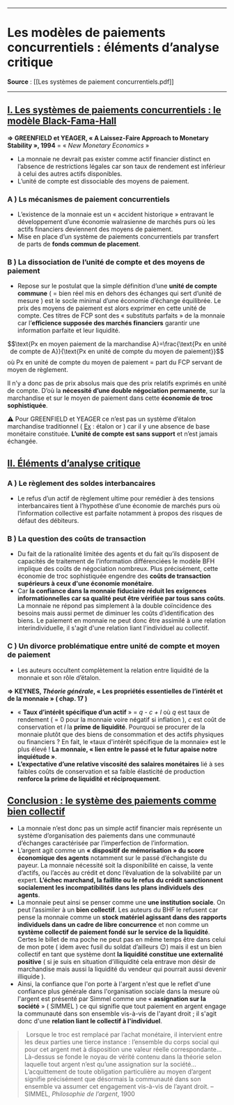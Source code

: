 ***
# Les modèles de paiements concurrentiels : éléments d’analyse critique
**Source** : [[Les systèmes de paiement concurrentiels.pdf]]
***
## <u>I. Les systèmes de paiements concurrentiels : le modèle Black-Fama-Hall</u> 

**⇒ GREENFIELD et YEAGER, « A Laissez-Faire Approach to Monetary Stability », 1994** = « *New Monetary Economics* »
- La monnaie ne devrait pas exister comme actif financier distinct en l’absence de restrictions légales car son taux de rendement est inférieur à celui des autres actifs disponibles. 
- L’unité de compte est dissociable des moyens de paiement. 
### A ) Ls mécanismes de paiement concurrentiels 

- L’existence de la monnaie est un « accident historique » entravant le développement d’une économie walrasienne de marchés purs où les actifs financiers deviennent des moyens de paiement. 
- Mise en place d’un système de paiements concurrentiels par transfert de parts de **fonds commun de placement**. 

### B ) La dissociation de l’unité de compte et des moyens de paiement

- Repose sur le postulat que la simple définition d’une **unité de compte commune** ( = bien réel mis en dehors des échanges qui sert d’unité de mesure  ) est le socle minimal d’une économie d’échange équilibrée. Le prix des moyens de paiement est alors exprimer en cette unité de compte. Ces titres de FCP sont des « substituts parfaits » de la monnaie car l’**efficience supposée des marchés financiers** garantir une information parfaite et leur liquidité. 

$$\text{Px en moyen paiement de la marchandise A}=\frac{\text{Px en unité de compte de A}}{\text{Px en unité de compte du moyen de paiement}}$$ 
où Px en unité de compte du moyen de paiement = part du FCP servant de moyen de règlement. 

Il n’y a donc pas de prix absolus mais que des prix relatifs exprimés en unité de compte. D’où la **nécessité d’une double négociation permanente**, sur la marchandise et sur le moyen de paiement dans cette **économie de troc sophistiquée**. 

⚠ Pour GREENFIELD et YEAGER ce n’est pas un système d’étalon marchandise traditionnel ( <u>Ex</u> : étalon or ) car il y une absence de base monétaire constituée. **L’unité de compte est sans support** et n’est jamais échangée. 

## <u>II. Éléments d’analyse critique</u> 

### A ) Le règlement des soldes interbancaires 

- Le refus d’un actif de règlement ultime pour remédier à des tensions interbancaires tient à l’hypothèse d’une économie de marchés purs où l’information collective est parfaite notamment à propos des risques de défaut des débiteurs. 
### B ) La question des coûts de transaction 

- Du fait de la rationalité limitée des agents et du fait qu’ils disposent de capacités de traitement de l’information différenciées le modèle BFH implique des coûts de négociation nombreux. Plus précisément, cette économie de troc sophistiquée engendre des **coûts de transaction supérieurs à ceux d'une économie monétaire**. 
- Car **la confiance dans la monnaie fiduciaire réduit les exigences informationnelles car sa qualité peut être vérifiée par tous sans coûts**. La monnaie ne répond pas simplement à la double coïncidence des besoins mais aussi permet de diminuer les coûts d’identification des biens. Le paiement en monnaie ne peut donc être assimilé à une relation interindividuelle, il s'agit d'une relation liant l'individuel au collectif.
### C ) Un divorce problématique entre unité de compte et moyen de paiement 

- Les auteurs occultent complètement la relation entre liquidité de la monnaie et son rôle d’étalon. 

**⇒ KEYNES, *Théorie générale*, « Les propriétés essentielles de l’intérêt et de la monnaie » ( chap. 17 )** 
- « **Taux d’intérêt spécifique d’un actif** » = *q - c + l* où *q* est taux de rendement ( = 0 pour la monnaie voire négatif si inflation ), *c* est coût de conservation et *l* la **prime de liquidité**. Pourquoi se procurer de la monnaie plutôt que des biens de consommation et des actifs physiques ou financiers ? En fait, le «taux d'intérêt spécifique de la monnaie» est le plus élevé ! **La monnaie, « lien entre le passé et le futur apaise notre inquiétude »**. 
- **L’expectative d’une relative viscosité des salaires monétaires** lié à ses faibles coûts de conservation et sa faible élasticité de production **renforce la prime de liquidité et réciproquement**. 

## <u>Conclusion : le système des paiements comme bien collectif</u> 

- La monnaie n’est donc pas un simple actif financier mais représente un système d’organisation des paiements dans une communauté d’échanges caractérisée par l’imperfection de l’information. 
- L’argent agit comme un **« dispositif de mémorisation » du score économique des agents** notamment sur le passé d’échangiste du payeur. La monnaie nécessité soit la disponibilité en caisse, la vente d’actifs, ou l’accès au crédit et donc l’évaluation de la solvabilité par un expert. **L’échec marchand, la faillite ou le refus du crédit sanctionnent socialement les incompatibilités dans les plans individuels des agents**. 
- La monnaie peut ainsi se penser comme une **une institution sociale**. On peut l’assimiler à un **bien collectif**. Les auteurs du BHF le refusent car pense la monnaie comme un **stock matériel agissant dans des rapports individuels dans un cadre de libre concurrence** et non comme un **système collectif de paiement fondé sur le service de la liquidité**. Certes le billet de ma poche ne peut pas en même temps être dans celui de mon pote ( idem avec fusil du soldat d’ailleurs 😉) mais il est un bien collectif en tant que système dont **la liquidité constitue une externalité positive** ( si je suis en situation d’illiquidité cela entrave mon désir de marchandise mais aussi la liquidité du vendeur qui pourrait aussi devenir illiquide ). 
- Ainsi, la confiance que l'on porte à l'argent n'est que le reflet d'une confiance plus générale dans l'organisation sociale dans la mesure où l'argent est présenté par Simmel comme une « **assignation sur la société** » ( SIMMEL ) ce qui signifie que tout paiement en argent engage la communauté dans son ensemble vis-à-vis de l'ayant droit ; il s'agit donc d'une **relation liant le collectif à l'individuel**. 

>  Lorsque le troc est remplacé par l’achat monétaire, il intervient entre les deux parties une tierce instance : l’ensemble du corps social qui pour cet argent met à disposition une valeur réelle correspondante… Là-dessus se fonde le noyau de vérité contenu dans la théorie selon laquelle tout argent n’est qu’une assignation sur la société… L’acquittement de toute obligation particulière au moyen d’argent signifie précisément que désormais la communauté dans son ensemble va assumer cet engagement vis-à-vis de l’ayant droit. – SIMMEL, *Philosophie de l’argent*, 1900 





